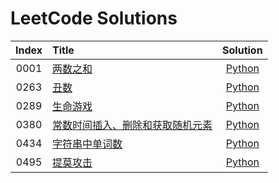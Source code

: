 # LeetCode Solutions

| Index | Title | Solution |
| :---: | :---- | :------: |
| 0001 | [两数之和]( https://leetcode-cn.com/problems/two-sum/ ) | [Python]( src/p0001 ) |
| 0263 | [丑数]( https://leetcode-cn.com/problems/ugly-number/ ) | [Python]( src/p0263 ) |
| 0289 | [生命游戏]( https://leetcode-cn.com/problems/game-of-life/ ) | [Python]( src/p0289 ) |
| 0380 | [常数时间插入、删除和获取随机元素]( https://leetcode-cn.com/problems/insert-delete-getrandom-o1/ ) | [Python]( src/p0380 ) |
| 0434 | [字符串中单词数]( https://leetcode-cn.com/problems/number-of-segments-in-a-string/ ) | [Python]( src/p0434 ) |
| 0495 | [提莫攻击]( https://leetcode-cn.com/problems/teemo-attacking/ ) | [Python]( src/p0495 ) |